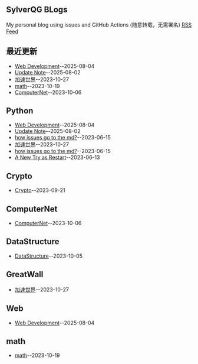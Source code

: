 ## SylverQG BLogs
My personal blog using issues and GitHub Actions (随意转载，无需署名)
[RSS Feed](https://raw.githubusercontent.com/SylverQG/Blogs/master/feed.xml)

## 最近更新
- [Web Development](https://github.com/SylverQG/Blogs/issues/9)--2025-08-04
- [Update Note](https://github.com/SylverQG/Blogs/issues/8)--2025-08-02
- [加速世界](https://github.com/SylverQG/Blogs/issues/7)--2023-10-27
- [math](https://github.com/SylverQG/Blogs/issues/6)--2023-10-19
- [ComputerNet](https://github.com/SylverQG/Blogs/issues/5)--2023-10-06
## Python
- [Web Development](https://github.com/SylverQG/Blogs/issues/9)--2025-08-04
- [Update Note](https://github.com/SylverQG/Blogs/issues/8)--2025-08-02
- [how issues go to the md?](https://github.com/SylverQG/Blogs/issues/2)--2023-06-15
- [加速世界](https://github.com/SylverQG/Blogs/issues/7)--2023-10-27
- [how issues go to the md?](https://github.com/SylverQG/Blogs/issues/2)--2023-06-15
- [A New Try as Restart](https://github.com/SylverQG/Blogs/issues/1)--2023-06-13
## Crypto
- [Crypto](https://github.com/SylverQG/Blogs/issues/3)--2023-09-21
## ComputerNet
- [ComputerNet](https://github.com/SylverQG/Blogs/issues/5)--2023-10-06
## DataStructure
- [DataStructure](https://github.com/SylverQG/Blogs/issues/4)--2023-10-05
## GreatWall
- [加速世界](https://github.com/SylverQG/Blogs/issues/7)--2023-10-27
## Web
- [Web Development](https://github.com/SylverQG/Blogs/issues/9)--2025-08-04
## math
- [math](https://github.com/SylverQG/Blogs/issues/6)--2023-10-19
